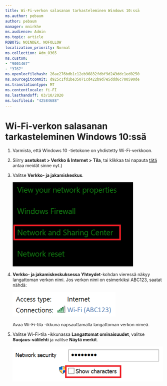 ```yaml
---
title: Wi-Fi-verkon salasanan tarkasteleminen Windows 10:ssä
ms.author: pebaum
author: pebaum
manager: mnirkhe
ms.audience: Admin
ms.topic: article
ROBOTS: NOINDEX, NOFOLLOW
localization_priority: Normal
ms.collection: Adm_O365
ms.custom:
- "9001467"
- "3767"
ms.openlocfilehash: 26ae276bdb1c12eb96832fdbf9d243ddc1ed0250
ms.sourcegitcommit: d925c1fd1be35071cd422b9d7e5ddd6c700590de
ms.translationtype: MT
ms.contentlocale: fi-FI
ms.lasthandoff: 03/10/2020
ms.locfileid: "42584688"
---
```

# <a name="view-wi-fi-network-password-in-windows-10"></a>Wi-Fi-verkon salasanan tarkasteleminen Windows 10:ssä

1. Varmista, että Windows 10 -tietokone on yhdistetty Wi-Fi-verkkoon.

2. Siirry **asetukset > Verkko & Internet > Tila**, tai klikkaa tai napauta [tätä](ms-settings:network?activationSource=GetHelp) antaa meidät sinne nyt.)

3. Valitse **Verkko- ja jakamiskeskus**.

    ![Verkko- ja jakamiskeskus.](media/network-sharing-center.png)

4. **Verkko- ja jakamiskeskuksessa** **Yhteydet**-kohdan vieressä näkyy langattoman verkon nimi. Jos verkon nimi on esimerkiksi ABC123, saatat nähdä:

    ![Verkkoyhteydet.](media/network-connections.png)

    Avaa Wi-Fi-tila -ikkuna napsauttamalla langattoman verkon nimeä. 

5. Valitse Wi-Fi-tila -ikkunassa **Langattomat ominaisuudet**, valitse **Suojaus-välilehti** ja valitse **Näytä merkit**.

    ![Näytä Wi-Fi-salasanamerkit.](media/show-password-characters.png)

